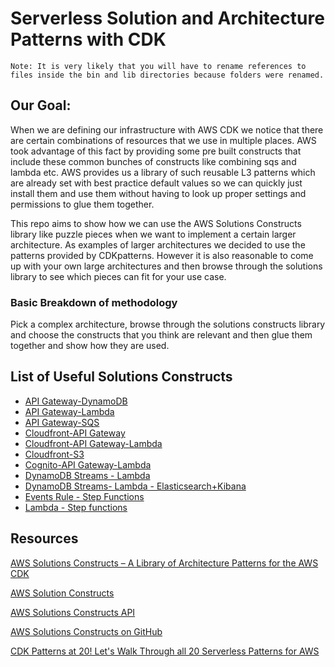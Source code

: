 # Serverless Solution and Architecture Patterns with CDK
`Note: It is very likely that you will have to rename references to files inside the bin and lib directories because folders were renamed.`

## Our Goal:

When we are defining our infrastructure with AWS CDK we notice that there are certain combinations of resources that we use in multiple places. AWS took advantage of this fact by providing some pre built constructs that include these common bunches of constructs like combining sqs and lambda etc. AWS provides us a library of such reusable L3 patterns which are already set with best practice default values so we can quickly just install them and use them without having to look up proper settings and permissions to glue them together.

This repo aims to show how we can use the AWS Solutions Constructs library like puzzle pieces when we want to implement a certain larger architecture. As examples of larger architectures we decided to use the patterns provided by CDKpatterns. However it is also reasonable to come up with your own large architectures and then browse through the solutions library to see which pieces can fit for your use case.

### Basic Breakdown of methodology

Pick a complex architecture, browse through the solutions constructs library and choose the constructs that you think are relevant and then glue them together and show how they are used.

## List of Useful Solutions Constructs

- [API Gateway-DynamoDB](https://docs.aws.amazon.com/solutions/latest/constructs/aws-apigateway-dynamodb.html)
- [API Gateway-Lambda](https://docs.aws.amazon.com/solutions/latest/constructs/aws-apigateway-lambda.html)
- [API Gateway-SQS](https://docs.aws.amazon.com/solutions/latest/constructs/aws-apigateway-sqs.html)
- [Cloudfront-API Gateway](https://docs.aws.amazon.com/solutions/latest/constructs/aws-cloudfront-apigateway.html)
- [Cloudfront-API Gateway-Lambda](https://docs.aws.amazon.com/solutions/latest/constructs/aws-cloudfront-apigateway-lambda.html)
- [Cloudfront-S3](https://docs.aws.amazon.com/solutions/latest/constructs/aws-cloudfront-s3.html)
- [Cognito-API Gateway-Lambda](https://docs.aws.amazon.com/solutions/latest/constructs/aws-cognito-apigateway-lambda.html)
- [DynamoDB Streams - Lambda](https://docs.aws.amazon.com/solutions/latest/constructs/aws-dynamodb-stream-lambda.html)
- [DynamoDB Streams- Lambda - Elasticsearch+Kibana](https://docs.aws.amazon.com/solutions/latest/constructsaws-dynamodb-stream-lambda-elasticsearch-kibana.html)
- [Events Rule - Step Functions](https://docs.aws.amazon.com/solutions/latest/constructs/aws-events-rule-step-function.html)
- [Lambda - Step functions](https://docs.aws.amazon.com/solutions/latest/constructs/aws-lambda-step-function.html)

## Resources

[AWS Solutions Constructs – A Library of Architecture Patterns for the AWS CDK](https://aws.amazon.com/blogs/aws/aws-solutions-constructs-a-library-of-architecture-patterns-for-the-aws-cdk/)

[AWS Solution Constructs](https://aws.amazon.com/solutions/constructs/)

[AWS Solutions Constructs API](https://docs.aws.amazon.com/solutions/latest/constructs/welcome.html)

[AWS Solutions Constructs on GitHub](https://github.com/awslabs/aws-solutions-constructs)

[CDK Patterns at 20! Let's Walk Through all 20 Serverless Patterns for AWS](https://dev.to/nideveloper/cdk-patterns-at-20-let-s-walk-through-all-20-serverless-patterns-for-aws-d1n)
